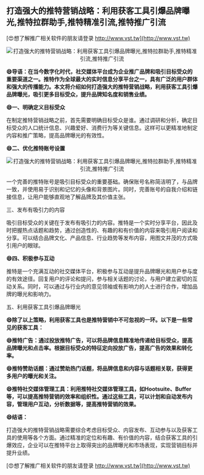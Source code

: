## **打造强大的推特营销战略：利用获客工具引爆品牌曝光,推特拉群助手,推特精准引流,推特推广引流**

[😍想了解推广相关软件的朋友请登录 http://www.vst.tw](http://www.vst.tw)

 <center><img src="https://vst.tw/MP4/tuiguang/png/2.png" alt="打造强大的推特营销战略：利用获客工具引爆品牌曝光,推特拉群助手,推特精准引流,推特推广引流"></center>

**😄导语：在当今数字化时代，社交媒体平台成为企业推广品牌和吸引目标受众的重要渠道之一。推特作为全球最大的实时信息分享平台之一，具有广泛的用户群体和强大的传播能力。本文将介绍如何打造强大的推特营销战略，利用获客工具引爆品牌曝光，吸引更多目标受众，提升品牌知名度和销售业绩。**

**😄一、明确定义目标受众**

在制定推特营销战略之前，首先需要明确目标受众是谁。通过调研和分析，确定目标受众的人口统计信息、兴趣爱好、消费行为等关键信息。这样可以更精准地制定内容和推广策略，提高品牌曝光的有效性。

**😄二、优化推特账号设置**

 <center><img src="https://vst.tw/MP4/tuiguang/png/8.png" alt="打造强大的推特营销战略：利用获客工具引爆品牌曝光,推特拉群助手,推特精准引流,推特推广引流"></center>

一个完善的推特账号是吸引目标受众的重要基础。确保账号名称简洁明了，与品牌一致，并使用易于识别和记忆的头像和背景图片。同时，完善账号的自我介绍和链接信息，让用户能够直观地了解品牌及其价值主张。

三、发布有吸引力的内容

吸引目标受众的关键在于发布有吸引力的内容。推特是一个实时分享平台，因此及时把握热点话题和趋势，通过创造性的、有趣的和有价值的内容来吸引用户阅读和分享。可以结合品牌文化、产品信息、行业趋势等发布内容，用图文并茂的方式吸引用户的眼球。

**😄四、积极参与互动**

推特是一个充满互动的社交媒体平台，积极参与互动是提升品牌曝光和用户参与度的有效途径。回复用户的评论和提问，参与相关话题的讨论，与用户建立密切的互动关系。同时，可以通过与行业内的意见领袖或有影响力的人士进行合作，增加品牌的曝光和影响力。

五、利用获客工具引爆品牌曝光

**😄除了以上策略，利用获客工具也是推特营销中不可忽视的一环。以下是一些常见的获客工具：**

**😄推特广告：通过投放推特广告，可以将品牌信息精准地传递给目标受众，提高品牌曝光和点击率。根据目标受众的特征定向投放广告，提高广告的效果和转化率。**

**😄推特赞助话题：通过赞助热门话题，将品牌信息和内容与话题相关联，获得更多用户的曝光和关注。**

**😄推特社交媒体管理工具：利用推特社交媒体管理工具，如Hootsuite、Buffer等，可以提高推特营销的效率和组织性。通过这些工具，可以计划和自动发布内容，管理用户互动，分析数据等，提高推特营销的效果。**

**😄结语：**

打造强大的推特营销战略需要综合考虑目标受众、内容发布、互动参与以及获客工具的使用等各个方面。通过精准的定位和有趣、有价值的内容，结合获客工具的引爆效应，企业可以在推特平台上取得突出的品牌曝光和市场表现，实现营销目标并提升业绩。

[😍想了解推广相关软件的朋友请登录 http://www.vst.tw](http://www.vst.tw)



